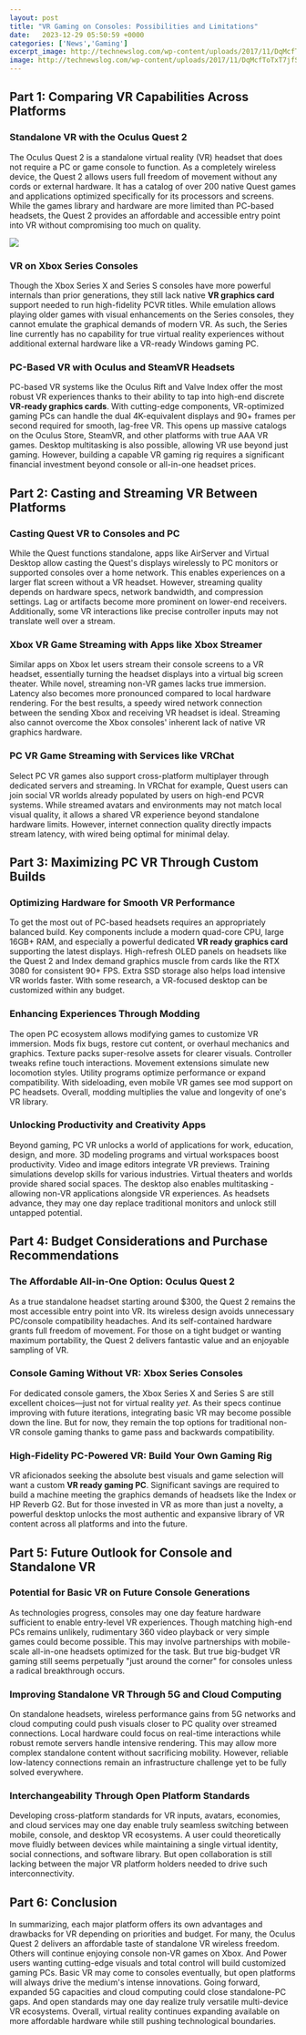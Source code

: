 ```yaml
---
layout: post
title: "VR Gaming on Consoles: Possibilities and Limitations"
date:   2023-12-29 05:50:59 +0000
categories: ['News','Gaming']
excerpt_image: http://technewslog.com/wp-content/uploads/2017/11/DqMcfToTxT7jfSNWH7ddKT.jpg
image: http://technewslog.com/wp-content/uploads/2017/11/DqMcfToTxT7jfSNWH7ddKT.jpg
---
```


## Part 1: Comparing VR Capabilities Across Platforms
### **Standalone VR with the Oculus Quest 2** 
The Oculus Quest 2 is a standalone virtual reality (VR) headset that does not require a PC or game console to function. As a completely wireless device, the Quest 2 allows users full freedom of movement without any cords or external hardware. It has a catalog of over 200 native Quest games and applications optimized specifically for its processors and screens. While the games library and hardware are more limited than PC-based headsets, the Quest 2 provides an affordable and accessible entry point into VR without compromising too much on quality.

![](https://www.realite-virtuelle.com/wp-content/uploads/2017/01/playstation-vr-gameplay-prix.jpg)
### **VR on Xbox Series Consoles**
Though the Xbox Series X and Series S consoles have more powerful internals than prior generations, they still lack native **VR graphics card** support needed to run high-fidelity PCVR titles. While emulation allows playing older games with visual enhancements on the Series consoles, they cannot emulate the graphical demands of modern VR. As such, the Series line currently has no capability for true virtual reality experiences without additional external hardware like a VR-ready Windows gaming PC.
### **PC-Based VR with Oculus and SteamVR Headsets** 
PC-based VR systems like the Oculus Rift and Valve Index offer the most robust VR experiences thanks to their ability to tap into high-end discrete **VR-ready graphics cards**. With cutting-edge components, VR-optimized gaming PCs can handle the dual 4K-equivalent displays and 90+ frames per second required for smooth, lag-free VR. This opens up massive catalogs on the Oculus Store, SteamVR, and other platforms with true AAA VR games. Desktop multitasking is also possible, allowing VR use beyond just gaming. However, building a capable VR gaming rig requires a significant financial investment beyond console or all-in-one headset prices.
## Part 2: Casting and Streaming VR Between Platforms
### **Casting Quest VR to Consoles and PC**
While the Quest functions standalone, apps like AirServer and Virtual Desktop allow casting the Quest's displays wirelessly to PC monitors or supported consoles over a home network. This enables experiences on a larger flat screen without a VR headset. However, streaming quality depends on hardware specs, network bandwidth, and compression settings. Lag or artifacts become more prominent on lower-end receivers. Additionally, some VR interactions like precise controller inputs may not translate well over a stream.
### **Xbox VR Game Streaming with Apps like Xbox Streamer** 
Similar apps on Xbox let users stream their console screens to a VR headset, essentially turning the headset displays into a virtual big screen theater. While novel, streaming non-VR games lacks true immersion. Latency also becomes more pronounced compared to local hardware rendering. For the best results, a speedy wired network connection between the sending Xbox and receiving VR headset is ideal. Streaming also cannot overcome the Xbox consoles' inherent lack of native VR graphics hardware.
### **PC VR Game Streaming with Services like VRChat**  
Select PC VR games also support cross-platform multiplayer through dedicated servers and streaming. In VRChat for example, Quest users can join social VR worlds already populated by users on high-end PCVR systems. While streamed avatars and environments may not match local visual quality, it allows a shared VR experience beyond standalone hardware limits. However, internet connection quality directly impacts stream latency, with wired being optimal for minimal delay.
## Part 3: Maximizing PC VR Through Custom Builds  
### **Optimizing Hardware for Smooth VR Performance**
To get the most out of PC-based headsets requires an appropriately balanced build. Key components include a modern quad-core CPU, large 16GB+ RAM, and especially a powerful dedicated **VR ready graphics card** supporting the latest displays. High-refresh OLED panels on headsets like the Quest 2 and Index demand graphics muscle from cards like the RTX 3080 for consistent 90+ FPS. Extra SSD storage also helps load intensive VR worlds faster. With some research, a VR-focused desktop can be customized within any budget.
### **Enhancing Experiences Through Modding**  
The open PC ecosystem allows modifying games to customize VR immersion. Mods fix bugs, restore cut content, or overhaul mechanics and graphics. Texture packs super-resolve assets for clearer visuals. Controller tweaks refine touch interactions. Movement extensions simulate new locomotion styles. Utility programs optimize performance or expand compatibility. With sideloading, even mobile VR games see mod support on PC headsets. Overall, modding multiplies the value and longevity of one's VR library. 
### **Unlocking Productivity and Creativity Apps** 
Beyond gaming, PC VR unlocks a world of applications for work, education, design, and more. 3D modeling programs and virtual workspaces boost productivity. Video and image editors integrate VR previews. Training simulations develop skills for various industries. Virtual theaters and worlds provide shared social spaces. The desktop also enables multitasking - allowing non-VR applications alongside VR experiences. As headsets advance, they may one day replace traditional monitors and unlock still untapped potential.
## Part 4: Budget Considerations and Purchase Recommendations
### **The Affordable All-in-One Option: Oculus Quest 2**
As a true standalone headset starting around $300, the Quest 2 remains the most accessible entry point into VR. Its wireless design avoids unnecessary PC/console compatibility headaches. And its self-contained hardware grants full freedom of movement. For those on a tight budget or wanting maximum portability, the Quest 2 delivers fantastic value and an enjoyable sampling of VR.
### **Console Gaming Without VR: Xbox Series Consoles**  
For dedicated console gamers, the Xbox Series X and Series S are still excellent choices—just not for virtual reality *yet*. As their specs continue improving with future iterations, integrating basic VR may become possible down the line. But for now, they remain the top options for traditional non-VR console gaming thanks to game pass and backwards compatibility.
### **High-Fidelity PC-Powered VR: Build Your Own Gaming Rig**  
VR aficionados seeking the absolute best visuals and game selection will want a custom **VR ready gaming PC**. Significant savings are required to build a machine meeting the graphics demands of headsets like the Index or HP Reverb G2. But for those invested in VR as more than just a novelty, a powerful desktop unlocks the most authentic and expansive library of VR content across all platforms and into the future.
## Part 5: Future Outlook for Console and Standalone VR 
### **Potential for Basic VR on Future Console Generations**
As technologies progress, consoles may one day feature hardware sufficient to enable entry-level VR experiences. Though matching high-end PCs remains unlikely, rudimentary 360 video playback or very simple games could become possible. This may involve partnerships with mobile-scale all-in-one headsets optimized for the task. But true big-budget VR gaming still seems perpetually "just around the corner" for consoles unless a radical breakthrough occurs.
### **Improving Standalone VR Through 5G and Cloud Computing** 
On standalone headsets, wireless performance gains from 5G networks and cloud computing could push visuals closer to PC quality over streamed connections. Local hardware could focus on real-time interactions while robust remote servers handle intensive rendering. This may allow more complex standalone content without sacrificing mobility. However, reliable low-latency connections remain an infrastructure challenge yet to be fully solved everywhere.
### **Interchangeability Through Open Platform Standards**
Developing cross-platform standards for VR inputs, avatars, economies, and cloud services may one day enable truly seamless switching between mobile, console, and desktop VR ecosystems. A user could theoretically move fluidly between devices while maintaining a single virtual identity, social connections, and software library. But open collaboration is still lacking between the major VR platform holders needed to drive such interconnectivity.
## Part 6: Conclusion
In summarizing, each major platform offers its own advantages and drawbacks for VR depending on priorities and budget. For many, the Oculus Quest 2 delivers an affordable taste of standalone VR wireless freedom. Others will continue enjoying console non-VR games on Xbox. And Power users wanting cutting-edge visuals and total control will build customized gaming PCs. Basic VR may come to consoles eventually, but open platforms will always drive the medium's intense innovations. Going forward, expanded 5G capacities and cloud computing could close standalone-PC gaps. And open standards may one day realize truly versatile multi-device VR ecosystems. Overall, virtual reality continues expanding available on more affordable hardware while still pushing technological boundaries.